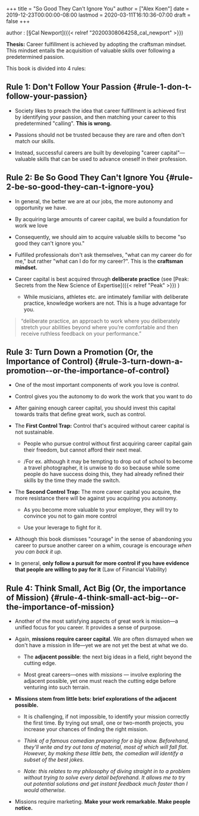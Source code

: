 +++
title = "So Good They Can't Ignore You"
author = ["Alex Koen"]
date = 2019-12-23T00:00:00-08:00
lastmod = 2020-03-11T16:10:36-07:00
draft = false
+++

author
: [§Cal Newport]({{< relref "20200308064258_cal_newport" >}})

**Thesis:** Career fulfillment is achieved by adopting the craftsman mindset. This mindset entails the acquisition of valuable skills over following a predetermined passion.

This book is divided into 4 rules:


## Rule 1: Don't Follow Your Passion {#rule-1-don-t-follow-your-passion}

-   Society likes to preach the idea that career fulfillment is achieved first by identifying your passion, and then matching your career to this predetermined "calling". **This is wrong.**

-   Passions should not be trusted because they are rare and often don't match our skills.

-   Instead, successful careers are built by developing "career capital"—valuable skills that can be used to advance oneself in their profession.


## Rule 2: Be So Good They Can't Ignore You {#rule-2-be-so-good-they-can-t-ignore-you}

-   In general, the better we are at our jobs, the more autonomy and opportunity we have.

-   By acquiring large amounts of career capital, we build a foundation for work we love

-   Consequently, we should aim to acquire valuable skills to become "so good they can't ignore you."

-   Fulfilled professionals don't ask themselves, "what can my career do for me," but rather "what can I do for my career?". This is the **craftsman mindset.**

-   Career capital is best acquired through **deliberate practice** (see [Peak: Secrets from the New Science of Expertise]({{< relref "Peak" >}}) )
    -   While musicians, athletes etc. are intimately familiar with deliberate practice, knowledge workers are not. This is a huge advantage for you.

> “deliberate practice, an approach to work where you deliberately stretch your abilities beyond where you’re comfortable and then receive ruthless feedback on your performance.”


## Rule 3: Turn Down a Promotion (Or, the Importance of Control) {#rule-3-turn-down-a-promotion--or-the-importance-of-control}

-   One of the most important components of work you love is _control_.

-   Control gives you the autonomy to do work the work that you want to do

-   After gaining enough career capital, you should invest this capital towards traits that define great work, such as control.

-   The **First Control Trap:** Control that's acquired without career capital is not sustainable.
    -   People who pursue control without first acquiring career capital gain their freedom, but cannot afford their next meal.

    -   /For ex. although it may be tempting to drop out of school to become a travel photographer, it is unwise to do so because while some people do have success doing this, they had already refined their skills by the time they made the switch.

-   The **Second Control Trap:** The more career capital you acquire, the more resistance there will be against you acquiring you autonomy.
    -   As you become more valuable to your employer, they will try to convince you not to gain more control

    -   Use your leverage to fight for it.

-   Although this book dismisses "courage" in the sense of abandoning you career to pursue another career on a whim, courage is encourage _when you can back it up._

-   In general, **only follow a pursuit for more control if you have evidence that people are willing to pay for it** (Law of Financial Viability)


## Rule 4: Think Small, Act Big (Or, the importance of Mission) {#rule-4-think-small-act-big--or-the-importance-of-mission}

-   Another of the most satisfying aspects of great work is mission—a unified focus for you career. It provides a sense of purpose.

-   Again, **missions require career capital**. We are often dismayed when we don't have a mission in life—yet we are not yet the best at what we do.
    -   The **adjacent possible**: the next big ideas in a field, right beyond the cutting edge.

    -   Most great careers—ones with _missions_ — involve exploring the adjacent possible, yet one must reach the cutting edge before venturing into such terrain.

-   **Missions stem from little bets: brief explorations of the adjacent possible.**
    -   It is challenging, if not impossible, to identify your mission correctly the first time. By trying out small, one or two-month projects, you increase your chances of finding the right mission.

    -   _Think of a famous comedian preparing for a big show. Beforehand, they'll write and try out tons of material, most of which will fall flat. However, by making these little bets, the comedian will identify a subset of the best jokes._

    -   _Note: this relates to my philosophy of diving straight in to a problem without trying to solve every detail beforehand. It allows me to try out potential solutions and get instant feedback much faster than I would otherwise._

-   Missions require marketing. **Make your work remarkable. Make people notice.**
